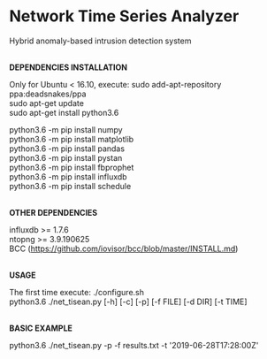 # Network Time Series Analyzer
Hybrid anomaly-based intrusion detection system  

<br/>**DEPENDENCIES INSTALLATION**  

Only for Ubuntu < 16.10, execute: sudo add-apt-repository ppa:deadsnakes/ppa  
sudo apt-get update  
sudo apt-get install python3.6  

python3.6 -m pip install numpy  
python3.6 -m pip install matplotlib  
python3.6 -m pip install pandas  
python3.6 -m pip install pystan    
python3.6 -m pip install fbprophet  
python3.6 -m pip install influxdb  
python3.6 -m pip install schedule  

<br/>**OTHER DEPENDENCIES**  

influxdb >= 1.7.6  
ntopng >= 3.9.190625  
BCC (https://github.com/iovisor/bcc/blob/master/INSTALL.md)  

<br/>**USAGE**  

The first time execute: ./configure.sh  
python3.6 ./net_tisean.py [-h] [-c] [-p] [-f FILE] [-d DIR] [-t TIME]  

<br/>**BASIC EXAMPLE** 

python3.6 ./net_tisean.py -p -f results.txt -t '2019-06-28T17:28:00Z'


